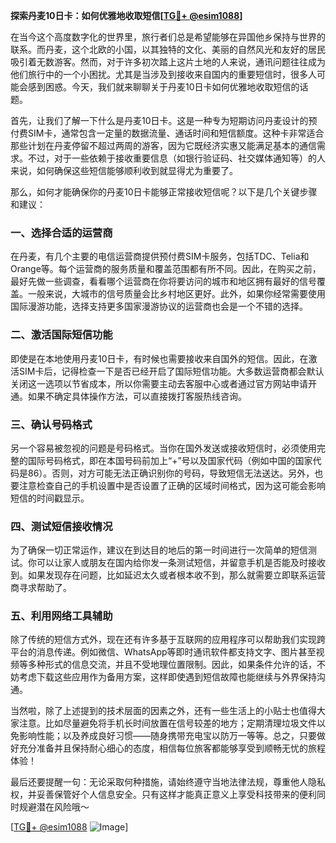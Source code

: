 **探索丹麦10日卡：如何优雅地收取短信[[TG💪+ @esim1088](https://t.me/s/esim1088)]**

在当今这个高度数字化的世界里，旅行者们总是希望能够在异国他乡保持与世界的联系。而丹麦，这个北欧的小国，以其独特的文化、美丽的自然风光和友好的居民吸引着无数游客。然而，对于许多初次踏上这片土地的人来说，通讯问题往往成为他们旅行中的一个小困扰。尤其是当涉及到接收来自国内的重要短信时，很多人可能会感到困惑。今天，我们就来聊聊关于丹麦10日卡如何优雅地收取短信的话题。

首先，让我们了解一下什么是丹麦10日卡。这是一种专为短期访问丹麦设计的预付费SIM卡，通常包含一定量的数据流量、通话时间和短信额度。这种卡非常适合那些计划在丹麦停留不超过两周的游客，因为它既经济实惠又能满足基本的通信需求。不过，对于一些依赖于接收重要信息（如银行验证码、社交媒体通知等）的人来说，如何确保这些短信能够顺利收到就显得尤为重要了。

那么，如何才能确保你的丹麦10日卡能够正常接收短信呢？以下是几个关键步骤和建议：

### 一、选择合适的运营商

在丹麦，有几个主要的电信运营商提供预付费SIM卡服务，包括TDC、Telia和Orange等。每个运营商的服务质量和覆盖范围都有所不同。因此，在购买之前，最好先做一些调查，看看哪个运营商在你将要访问的城市和地区拥有最好的信号覆盖。一般来说，大城市的信号质量会比乡村地区更好。此外，如果你经常需要使用国际漫游功能，选择支持更多国家漫游协议的运营商也会是一个不错的选择。

### 二、激活国际短信功能

即使是在本地使用丹麦10日卡，有时候也需要接收来自国外的短信。因此，在激活SIM卡后，记得检查一下是否已经开启了国际短信功能。大多数运营商都会默认关闭这一选项以节省成本，所以你需要主动去客服中心或者通过官方网站申请开通。如果不确定具体操作方法，可以直接拨打客服热线咨询。

### 三、确认号码格式

另一个容易被忽视的问题是号码格式。当你在国外发送或接收短信时，必须使用完整的国际号码格式，即在本国号码前加上“+”号以及国家代码（例如中国的国家代码是86）。否则，对方可能无法正确识别你的号码，导致短信无法送达。另外，也要注意检查自己的手机设置中是否设置了正确的区域时间格式，因为这可能会影响短信的时间戳显示。

### 四、测试短信接收情况

为了确保一切正常运作，建议在到达目的地后的第一时间进行一次简单的短信测试。你可以让家人或朋友在国内给你发一条测试短信，并留意手机是否能及时接收到。如果发现存在问题，比如延迟太久或者根本收不到，那么就需要立即联系运营商寻求帮助了。

### 五、利用网络工具辅助

除了传统的短信方式外，现在还有许多基于互联网的应用程序可以帮助我们实现跨平台的消息传递。例如微信、WhatsApp等即时通讯软件都支持文字、图片甚至视频等多种形式的信息交流，并且不受地理位置限制。因此，如果条件允许的话，不妨考虑下载这些应用作为备用方案，这样即使遇到短信故障也能继续与外界保持沟通。

当然啦，除了上述提到的技术层面的因素之外，还有一些生活上的小贴士也值得大家注意。比如尽量避免将手机长时间放置在信号较差的地方；定期清理垃圾文件以免影响性能；以及养成良好习惯——随身携带充电宝以防万一等等。总之，只要做好充分准备并且保持耐心细心的态度，相信每位旅客都能够享受到顺畅无忧的旅程体验！

最后还要提醒一句：无论采取何种措施，请始终遵守当地法律法规，尊重他人隐私权，并妥善保管好个人信息安全。只有这样才能真正意义上享受科技带来的便利同时规避潜在风险哦～

[[TG💪+ @esim1088](https://t.me/s/esim1088) ![Image](https://i.postimg.cc/4NQfJmqS/Snipaste-2025-05-13-00-14-12.png)]